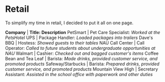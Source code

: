 # Retail

To simplify my time in retail, I decided to put it all on one page.

**Company** | **Title: Description**
PetSmart | Pet Care Specialist: _Worked at the PetsHotel_
UPS | Package Handler: _Loaded packages into trailers_
Dave's BBQ | Hostess: _Showed guests to their tables_
NAU Call Center | Call Operator: _Called to future students about undergraduate opportunities at NAU_
Walmart | Cashier: _Checked out and bagged customer's items_
Coffee Bean and Tea Leaf | Barista: _Made drinks, provided customer service, and promoted products_
Safeway/Starbucks | Barista: _Prepared drinks, provided customer service, and promoted products_
Mountain View High | Secretary Assistant: _Assisted in the school office with paperwork and other duties_
